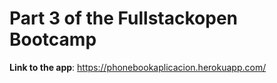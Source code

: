 # Part 3 of the Fullstackopen Bootcamp

**Link to the app**: https://phonebookaplicacion.herokuapp.com/
